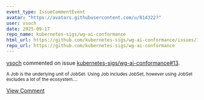 ```yaml
---
event_type: IssueCommentEvent
avatar: "https://avatars.githubusercontent.com/u/814322?"
user: vsoch
date: 2025-09-17
repo_name: kubernetes-sigs/wg-ai-conformance
html_url: https://github.com/kubernetes-sigs/wg-ai-conformance/issues/13
repo_url: https://github.com/kubernetes-sigs/wg-ai-conformance
---
```


<a href='https://github.com/vsoch' target='_blank'>vsoch</a> commented on issue <a href='https://github.com/kubernetes-sigs/wg-ai-conformance/issues/13' target='_blank'>kubernetes-sigs/wg-ai-conformance#13</a>.

<small>A Job is the underlying unit of JobSet. Using Job includes JobSet, however using JobSet excludes a lot of the ecosystem....</small>

<a href='https://github.com/kubernetes-sigs/wg-ai-conformance/issues/13' target='_blank'>View Comment</a>